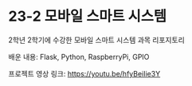 # 23-2 모바일 스마트 시스템

2학년 2학기에 수강한 모바일 스마트 시스템 과목 리포지토리

배운 내용: Flask, Python, RaspberryPi, GPIO

프로젝트 영상 링크: https://youtu.be/hfyBeiIie3Y
